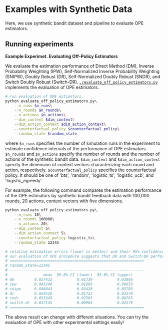# Examples with Synthetic Data
Here, we use synthetic bandit dataset and pipeline to evaluate OPE estimators.


## Running experiments

**Example Experimet. Evaluating Off-Policy Estimators**

We evaluate the estimation performance of Direct Method (DM), Inverse Probability Weighting (IPW), Self-Normalized Inverse Probability Weighting (SNIPW), Doubly Robust (DR), Self-Normalized Doubly Robust (SNDR), and Switch Doubly Robust (Switch-DR).
[`./evaluate_off_policy_estimators.py`](./evaluate_off_policy_estimators.py) implements the evaluation of OPE estimators.

```bash
# run evaluation of OPE estimators.
python evaluate_off_policy_estimators.py\
    --n_runs $n_runs\
    --n_rounds $n_rounds\
    --n_actions $n_actions\
    --dim_context $dim_context\
    --dim_action_context $dim_action_context\
    --counterfactual_policy $counterfactual_policy\
    --random_state $random_state
```
where `$n_runs` specifies the number of simulation runs in the experiment to estimate confidence intervals of the performance of OPE estimators.
`$n_rounds` and `$n_actions` specify the number of rounds and the number of actions of the synthetic bandit data.
`$dim_context` and `$dim_action_context` specify the dimension of context vectors characterizing each round and action, respectively.
`$counterfactual_policy` specifies the counterfactual policy.
It should be one of 'bts', 'random', 'logistic_ts', 'logistic_ucb', and 'logistic_egreedy'.

For example, the following command compares the estimation performance of the OPE estimators by synthetic bandit feedback data with 100,000 rounds, 20 actions, context vectors with five dimensions.

```bash
python evaluate_off_policy_estimators.py\
    --n_runs 10\
    --n_rounds 100000\
    --n_actions 20\
    --dim_context 5\
    --dim_action_context 5\
    --counterfactual_policy logistic_ts\
    --random_state 12345

# relative estimation errors (lower is better) and their 95% confidence intervals of OPE estimators.
# our evaluation of OPE procedure suggests that DR and Switch-DR perform better than other estimators, including DM, IPW, SNIPS, and SNDR.
# ============================================================
# random_state=12345
# ------------------------------------------------------------
#                mean  95.0% CI (lower)  95.0% CI (upper)
# dm         0.027422           0.01739           0.03866
# ipw        0.041248           0.01669           0.06655
# snipw      0.046043           0.03420           0.05703
# dr         0.024526           0.01723           0.03270
# sndr       0.051949           0.02563           0.08765
# switch-dr  0.017145           0.00904           0.02579
# ============================================================
```

The above result can change with different situations.
You can try the evaluation of OPE with other experimental settings easily!
